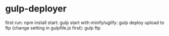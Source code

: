 gulp-deployer
=============

first run: npm install
start: gulp
start with minify/uglify: gulp deploy
upload to ftp (change setting in gulpfile.js first): gulp ftp